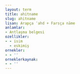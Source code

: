 ```yaml
---
layout: term
title: ahitname
slug: ahitname
lisan: Arapça ʿahd + Farsça nāme
anlamlar:
- Antlaşma belgesi
ozellikler:
- - isim
  - eskimiş
ornekler:
- - ''
orneklerkaynak:
- - ''
---
```

